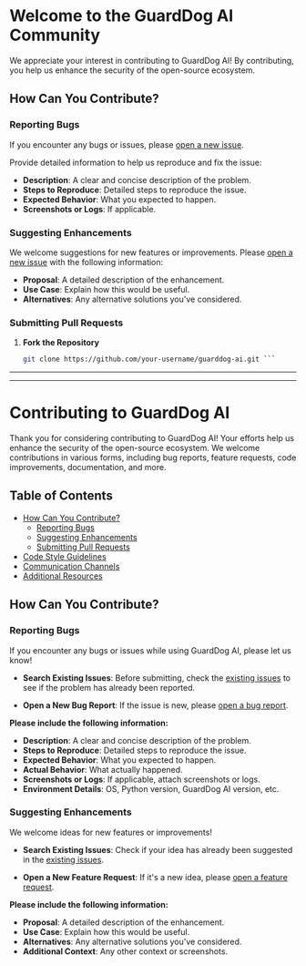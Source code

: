 # Welcome to the GuardDog AI Community

We appreciate your interest in contributing to GuardDog AI! By contributing, you help us enhance the security of the open-source ecosystem.

## How Can You Contribute?

### Reporting Bugs

If you encounter any bugs or issues, please [open a new issue](https://github.com/your-username/guarddog-ai/issues/new?assignees=&labels=bug&template=templates/bug_report.md&title=%5BBUG%5D).

Provide detailed information to help us reproduce and fix the issue:

- **Description**: A clear and concise description of the problem.
- **Steps to Reproduce**: Detailed steps to reproduce the issue.
- **Expected Behavior**: What you expected to happen.
- **Screenshots or Logs**: If applicable.

### Suggesting Enhancements

We welcome suggestions for new features or improvements. Please [open a new issue](https://github.com/your-username/guarddog-ai/issues/new?assignees=&labels=enhancement&template=feature_request.md&title=%5BFEATURE%5D) with the following information:

- **Proposal**: A detailed description of the enhancement.
- **Use Case**: Explain how this would be useful.
- **Alternatives**: Any alternative solutions you've considered.

### Submitting Pull Requests

1. **Fork the Repository**

   ```sh
   git clone https://github.com/your-username/guarddog-ai.git ```

------------------------------------



----------------







# Contributing to GuardDog AI

Thank you for considering contributing to GuardDog AI! Your efforts help us enhance the security of the open-source ecosystem. We welcome contributions in various forms, including bug reports, feature requests, code improvements, documentation, and more.

## Table of Contents

- [How Can You Contribute?](#how-can-you-contribute)
  - [Reporting Bugs](#reporting-bugs)
  - [Suggesting Enhancements](#suggesting-enhancements)
  - [Submitting Pull Requests](#submitting-pull-requests)
- [Code Style Guidelines](#code-style-guidelines)
- [Communication Channels](#communication-channels)
- [Additional Resources](#additional-resources)

## How Can You Contribute?

### Reporting Bugs

If you encounter any bugs or issues while using GuardDog AI, please let us know!

- **Search Existing Issues**: Before submitting, check the [existing issues](https://github.com/guarddogai/guarddogai/issues) to see if the problem has already been reported.

- **Open a New Bug Report**: If the issue is new, please [open a bug report](https://github.com/guarddogai/guarddogai/issues/new?assignees=&labels=bug&template=bug_report.md&title=%5BBUG%5D%3A+).

**Please include the following information:**

- **Description**: A clear and concise description of the problem.
- **Steps to Reproduce**: Detailed steps to reproduce the issue.
- **Expected Behavior**: What you expected to happen.
- **Actual Behavior**: What actually happened.
- **Screenshots or Logs**: If applicable, attach screenshots or logs.
- **Environment Details**: OS, Python version, GuardDog AI version, etc.

### Suggesting Enhancements

We welcome ideas for new features or improvements!

- **Search Existing Issues**: Check if your idea has already been suggested in the [existing issues](https://github.com/guarddogai/guarddogai/issues).

- **Open a New Feature Request**: If it's a new idea, please [open a feature request](https://github.com/guarddogai/guarddogai/issues/new?assignees=&labels=enhancement&template=feature_request.md&title=%5BFEATURE%5D%3A+).

**Please include the following information:**

- **Proposal**: A detailed description of the enhancement.
- **Use Case**: Explain how this would be useful.
- **Alternatives**: Any alternative solutions you've considered.
- **Additional Context**: Any other context or screenshots.

